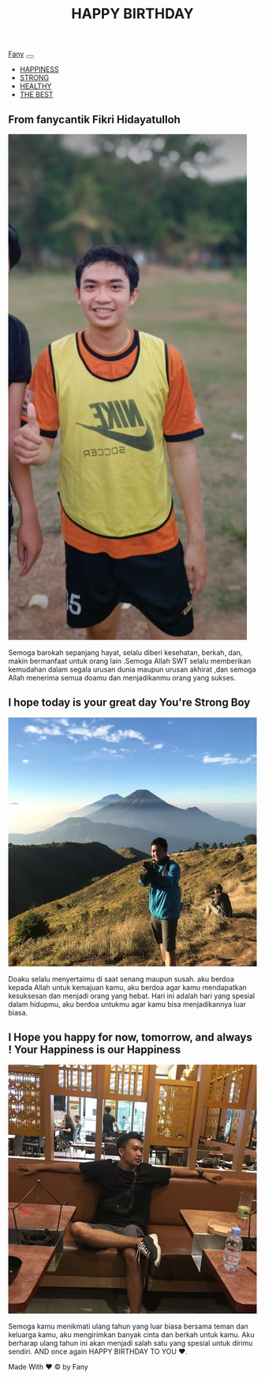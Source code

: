 <!DOCTYPE html>
<html lang="en">
    <head>
        <meta charset="utf-8" />
        <meta name="viewport" content="width=device-width, initial-scale=1, shrink-to-fit=no" />
        <meta name="description" content="" />
        <meta name="author" content="" />
        <title>FANY CANTIK </title>
        <link rel="icon" type="image/x-icon" href="assets/favicon.ico" />
        <!-- Font Awesome icons (free version)-->
        <script src="https://use.fontawesome.com/releases/v5.15.3/js/all.js" crossorigin="anonymous"></script>
        <!-- Google fonts-->
        <link href="https://fonts.googleapis.com/css?family=Raleway:100,100i,200,200i,300,300i,400,400i,500,500i,600,600i,700,700i,800,800i,900,900i" rel="stylesheet" />
        <link href="https://fonts.googleapis.com/css?family=Lora:400,400i,700,700i" rel="stylesheet" />
        <!-- Core theme CSS (includes Bootstrap)-->
        <link href="css/styles.css" rel="stylesheet" />
    </head>
    <body>
        <header>
            <h1 class="site-heading text-center text-faded d-none d-lg-block">
                <span class="site-heading-upper text-primary mb-3">  </span>
                <span class="site-heading-lower">HAPPY BIRTHDAY</span>
            </h1>
        </header>
        <!-- Navigation-->
        <nav class="navbar navbar-expand-lg navbar-dark py-lg-4" id="mainNav">
            <div class="container">
                <a class="navbar-brand text-uppercase fw-bold d-lg-none" href="index.html">Fany</a>
                <button class="navbar-toggler" type="button" data-bs-toggle="collapse" data-bs-target="#navbarSupportedContent" aria-controls="navbarSupportedContent" aria-expanded="false" aria-label="Toggle navigation"><span class="navbar-toggler-icon"></span></button>
                <div class="collapse navbar-collapse" id="navbarSupportedContent">
                    <ul class="navbar-nav mx-auto">
                        <li class="nav-item px-lg-4"><a class="nav-link text-uppercase" href="index.html">HAPPINESS</a></li>
                        <li class="nav-item px-lg-4"><a class="nav-link text-uppercase" href="about.html">STRONG</a></li>
                        <li class="nav-item px-lg-4"><a class="nav-link text-uppercase" href="products.html">HEALTHY</a></li>
                        <li class="nav-item px-lg-4"><a class="nav-link text-uppercase" href="store.html">THE BEST </a></li>
                    </ul>
                </div>
            </div>
        </nav>
        <section class="page-section">
            <div class="container">
                <div class="product-item">
                    <div class="product-item-title d-flex">
                        <div class="bg-faded p-5 d-flex ms-auto rounded">
                            <h2 class="section-heading mb-0">
                                <span class="section-heading-upper">From fanycantik</span>
                                <span class="section-heading-lower">Fikri Hidayatulloh</span>
                            </h2>
                        </div>
                    </div>
                    <img class="product-item-img mx-auto d-flex rounded img-fluid mb-3 mb-lg-0" src="assets/img/products-01.jpg" alt="..." />
                    <div class="product-item-description d-flex me-auto">
                        <div class="bg-faded p-5 rounded"><p class="mb-0">Semoga barokah sepanjang hayat, selalu diberi kesehatan, berkah, dan, makin bermanfaat untuk orang lain .Semoga Allah SWT selalu memberikan kemudahan dalam segala urusan dunia maupun urusan akhirat ,dan semoga Allah menerima semua doamu dan menjadikanmu orang yang sukses.</p></div>
                    </div>
                </div>
            </div>
        </section>
        <section class="page-section">
            <div class="container">
                <div class="product-item">
                    <div class="product-item-title d-flex">
                        <div class="bg-faded p-5 d-flex me-auto rounded">
                            <h2 class="section-heading mb-0">
                                <span class="section-heading-upper">I hope today is your great day</span>
                                <span class="section-heading-lower">You're Strong Boy</span>
                            </h2>
                        </div>
                    </div>
                    <img class="product-item-img mx-auto d-flex rounded img-fluid mb-3 mb-lg-0" src="assets/img/products-02.jpg" alt="..." />
                    <div class="product-item-description d-flex ms-auto">
                        <div class="bg-faded p-5 rounded"><p class="mb-0">Doaku selalu menyertaimu di saat senang maupun susah. aku berdoa kepada Allah untuk kemajuan kamu, aku berdoa agar kamu mendapatkan kesuksesan dan menjadi orang yang hebat. Hari ini adalah hari yang spesial dalam hidupmu, aku berdoa untukmu agar kamu bisa menjadikannya luar biasa.</p></div>
                    </div>
                </div>
            </div>
        </section>
        <section class="page-section">
            <div class="container">
                <div class="product-item">
                    <div class="product-item-title d-flex">
                        <div class="bg-faded p-5 d-flex ms-auto rounded">
                            <h2 class="section-heading mb-0">
                                <span class="section-heading-upper">I Hope you happy for now, tomorrow, and always !</span>
                                <span class="section-heading-lower">Your Happiness is our Happiness</span>
                            </h2>
                        </div>
                    </div>
                    <img class="product-item-img mx-auto d-flex rounded img-fluid mb-3 mb-lg-0" src="assets/img/products-03.jpg" alt="..." />
                    <div class="product-item-description d-flex me-auto">
                        <div class="bg-faded p-5 rounded"><p class="mb-0">Semoga kamu menikmati ulang tahun yang luar biasa bersama teman dan keluarga kamu, aku mengirimkan banyak cinta dan berkah untuk kamu. Aku berharap ulang tahun ini akan menjadi salah satu yang spesial untuk dirimu sendiri. AND once again HAPPY BIRTHDAY TO YOU ❤️.</p></div>
                    </div>
                </div>
            </div>
        </section>
        <footer class="footer text-faded text-center py-5">
            <div class="container"><p class="m-0 small">Made With ❤️ &copy; by Fany</p></div>
        </footer>
        <!-- Bootstrap core JS-->
        <script src="https://cdn.jsdelivr.net/npm/bootstrap@5.1.0/dist/js/bootstrap.bundle.min.js"></script>
        <!-- Core theme JS-->
        <script src="js/scripts.js"></script>
    </body>
</html>
